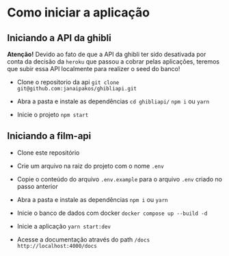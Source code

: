 # Como iniciar a aplicação

## Iniciando a API da ghibli

**Atenção!** Devido ao fato de que a API da ghibli ter sido desativada por conta da decisão da `heroku` que passou a cobrar pelas aplicações, teremos que subir essa API localmente para realizer o seed do banco!

- Clone o repositorio da api
  `git clone git@github.com:janaipakos/ghibliapi.git`

- Abra a pasta e instale as dependências
  ```cd ghibliapi/```
  ```npm i``` ou ```yarn```

- Inicie o projeto
  ```npm start```

## Iniciando a film-api

- Clone este repositório

- Crie um arquivo na raiz do projeto com o nome `.env`
- Copie o conteúdo do arquivo `.env.example` para o arquivo `.env` criado no passo anterior

- Abra a pasta e instale as dependências
  ```npm i``` ou ```yarn```

- Inicie o banco de dados com docker
  ```docker compose up --build -d```

- Inicie a aplicação
  ```yarn start:dev```

- Acesse a documentação através do path `/docs`
  ```http://localhost:4000/docs```
